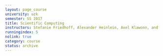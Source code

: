 ```yaml
---
layout: page_course
university: uzk
semester: SS 2017
title: Scientific Computing
instructors: Stefanie Friedhoff, Alexander Heinlein, Axel Klawonn, and Martin Lanser
runningindex: 5
nolink: true
category: course
status: archive
---
```

